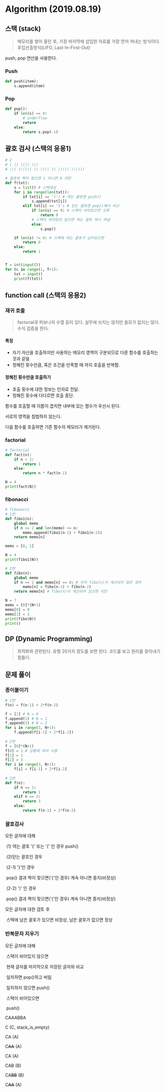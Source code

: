 # Algorithm (2019.08.19)

## 스택 (stack)

> 메모리를 쌓아 올린 후, 가장 마지막에 삽입한 자료를 가장 먼저 꺼내는 방식이다. 후입선출방식(LIFO, Last-In-First-Out)



push, pop 연산을 사용한다.



### Push

```python
def push(item):
    s.append(item)
```



### Pop

```python
def pop():
    if len(s) == 0:
        # underflow
        return
    else:
        return s.pop(-1)
```



## 괄호 검사 (스택의 응용1)

```python
# 2
# ( )( )((( )))
# ((( )((((( )( )((( )( ))((( ))))))

# 괄호의 짝이 맞으면 1 아니면 0 리턴
def f(txt):
    s = list() # 스택생성
    for i in range(len(txt)):
        if txt[i] == '(': # 여는 괄호면 push()
            s.append(txt[i])
        elif txt[i] == ')': # 닫는 괄호면 pop()해서 비교
            if len(s) == 0: # 스택이 비어있으면 오류
                return 0
            # 스택이 비어있지 않으면 여는 괄호 하나 꺼냄
            else:
                s.pop()

    if len(s) != 0: # 스택에 여는 괄호가 남아있으면
        return 0
    else:
        return 1


T = int(input())
for tc in range(1, T+1):
    txt = input()
    print(f(txt))
```



## function call (스택의 응용2)

### 재귀 호출

> factorial과 피보나치 수열 등이 있다. 실무에 쓰지는 않지만 쓸모가 없지는 않다. 수식 검증을 한다.



#### 특징

- 자기 자신을 호출하지만 사용하는 메모리 영역이 구분되므로 다른 함수를 호출하는 것과 같음
- 정해진 횟수만큼, 혹은 조건을 만족할 때 까지 호출을 반복함.



#### 정해진 횟수만큼 호출하기

- 호출 횟수에 대한 정보는 인자로 전달.
- 정해진 횟수에 다다르면 호출 중단.





함수를 호출할 때 이름이 겹치면 내부에 있는 함수가 우선시 된다.

서로의 영역을 침범하지 않는다.



다음 함수를 호출하면 기존 함수의 메모리가 제거된다.



### factorial

```python
# factorial
def fact(n):
    if n < 2:
        return 1
    else:
        return n * fact(n-1)

N = 4
print(fact(N))
```



### fibonacci

```python
# fibonacci
# 1번
def fibo1(n):
    global memo
    if n >= 2 and len(memo) <= n:
        memo.append(fibo1(n-1) + fibo1(n-2))
    return memo[n]

memo = [0, 1]

N = 4
print(fibo1(N))

# 2번
def fibo(n):
    global memo
    if n >= 2 and memo[n] == 0: # 아직 fibo(n)이 계산되지 않은 경우
        memo[n] = fibo(n-1) + fibo(n-2)
    return memo[n] # fibo(n)이 계산되어 있으면 리턴

N = 7
memo = [0]*(N+1)
memo[0] = 0
memo[1] = 1
print(fibo(N))
print()
```



## DP (Dynamic Programming)

> 최적화와 관련된다. 유형 20가지 정도를 보면 된다. 코드를 보고 원리를 찾아내기 힘들다.





## 문제 풀이

### 종이붙이기

```python
# 1번
f(n) = f(n-1) + 2*f(n-2)

f = [1] # N = 0
f.append(1) # N = 1
f.append(3) # N = 2
for i in range(3, N+1):
    f.append(f[i-1] + 2*f[i-2])
    
# 2번
f = [0]*(N+1)
f[0] = 1 # 상황에 따라 사용
f[1] = 1
f[2] = 3
for i in range(3, N+1):
    f[i] = f[i-1] + 2*f[i-2]
    
# 3번
def f(n):
	if n == 1:
        return 1
    elif n == 2:
        return 3
   	else:
        return f(n-1) + 2*f(n-2)
```



### 괄호검사

모든 글자에 대해

​	(1) 여는 괄호 '{' 또는 '(' 인 경우 push()

​	(2)닫는 괄호인 경우

​	(2-1) '}'인 경우

​		pop() 결과 짝이 맞으면('{'인 경우) 계속 아니면 중지(비정상)

​	(2-2) ')' 인 경우

​		pop() 결과 짝이 맞으면('('인 경우) 계속 아니면 중지(비정상)

모든 글자에 대한 검토 후

​	스택에 남은 괄호가 있으면 비정상, 남은 괄호가 없으면 정상



### 반복문자 지우기

모든 글자에 대해

​	스택이 비어있지 않으면

​		현재 글자를 마지막으로 저장된 글자와 비교

​		일치하면 pop()하고 버림

​		일치하지 않으면 push()

​	스택이 비어있으면

​		push()



CAAABBA



C         (C, stack_is_empty)

CA       (A)

C~~AA~~    (A)

CA       (A)

CAB    (B)

CA~~BB~~  (B)

C~~AA~~     (A)

